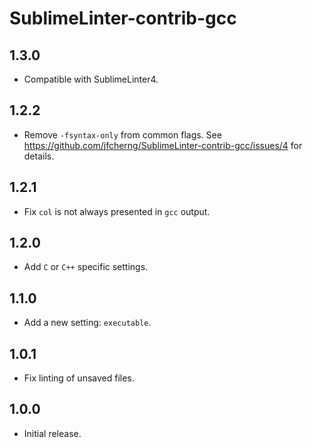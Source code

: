 # SublimeLinter-contrib-gcc


## 1.3.0

- Compatible with SublimeLinter4.


## 1.2.2

- Remove `-fsyntax-only` from common flags.
  See https://github.com/jfcherng/SublimeLinter-contrib-gcc/issues/4 for details.


## 1.2.1

- Fix `col` is not always presented in `gcc` output.


## 1.2.0

- Add `C` or `C++` specific settings.


## 1.1.0

- Add a new setting: `executable`.


## 1.0.1

- Fix linting of unsaved files.


## 1.0.0

- Initial release.
